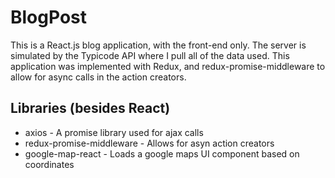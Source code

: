 # BlogPost
This is a React.js blog application, with the front-end only. The server is simulated by the Typicode API where I pull all of the data used. This application was implemented with Redux, and redux-promise-middleware to allow for async calls in the action creators.

## Libraries (besides React)
- axios - A promise library used for ajax calls
- redux-promise-middleware - Allows for asyn action creators
- google-map-react - Loads a google maps UI component based on coordinates

